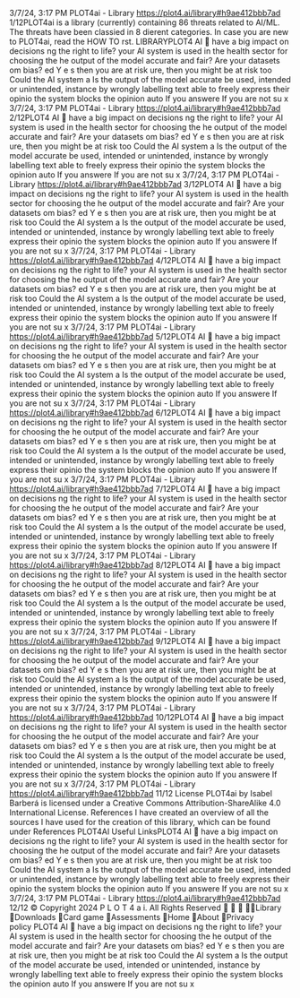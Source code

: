 3/7/24, 3:17 PM PLOT4ai - Library
https://plot4.ai/library#h9ae412bbb7ad 1/12PLOT4ai is a library (currently) containing 86 threats related to
AI/ML. The threats have been classi ed in 8 di erent categories.
In case you are new to PLOT4ai, read the HOW TO  rst.
LIBRARYPLOT4
AI 
have a big impact on decisions
 ng the right to life?
your AI system is used in the health sector for choosing the
 he output of the model accurate and fair? Are your datasets
 om bias?
ed Y e s then you are at risk
 ure, then you might be at risk too
Could the AI system a 
Is the output of the model accurate
be used, intended or unintended,
instance by wrongly labelling text 
able to freely express their opinio
the system blocks the opinion auto
If you answere
If you are not su
x
3/7/24, 3:17 PM PLOT4ai - Library
https://plot4.ai/library#h9ae412bbb7ad 2/12PLOT4
AI 
have a big impact on decisions
 ng the right to life?
your AI system is used in the health sector for choosing the
 he output of the model accurate and fair? Are your datasets
 om bias?
ed Y e s then you are at risk
 ure, then you might be at risk too
Could the AI system a 
Is the output of the model accurate
be used, intended or unintended,
instance by wrongly labelling text 
able to freely express their opinio
the system blocks the opinion auto
If you answere
If you are not su
x
3/7/24, 3:17 PM PLOT4ai - Library
https://plot4.ai/library#h9ae412bbb7ad 3/12PLOT4
AI 
have a big impact on decisions
 ng the right to life?
your AI system is used in the health sector for choosing the
 he output of the model accurate and fair? Are your datasets
 om bias?
ed Y e s then you are at risk
 ure, then you might be at risk too
Could the AI system a 
Is the output of the model accurate
be used, intended or unintended,
instance by wrongly labelling text 
able to freely express their opinio
the system blocks the opinion auto
If you answere
If you are not su
x
3/7/24, 3:17 PM PLOT4ai - Library
https://plot4.ai/library#h9ae412bbb7ad 4/12PLOT4
AI 
have a big impact on decisions
 ng the right to life?
your AI system is used in the health sector for choosing the
 he output of the model accurate and fair? Are your datasets
 om bias?
ed Y e s then you are at risk
 ure, then you might be at risk too
Could the AI system a 
Is the output of the model accurate
be used, intended or unintended,
instance by wrongly labelling text 
able to freely express their opinio
the system blocks the opinion auto
If you answere
If you are not su
x
3/7/24, 3:17 PM PLOT4ai - Library
https://plot4.ai/library#h9ae412bbb7ad 5/12PLOT4
AI 
have a big impact on decisions
 ng the right to life?
your AI system is used in the health sector for choosing the
 he output of the model accurate and fair? Are your datasets
 om bias?
ed Y e s then you are at risk
 ure, then you might be at risk too
Could the AI system a 
Is the output of the model accurate
be used, intended or unintended,
instance by wrongly labelling text 
able to freely express their opinio
the system blocks the opinion auto
If you answere
If you are not su
x
3/7/24, 3:17 PM PLOT4ai - Library
https://plot4.ai/library#h9ae412bbb7ad 6/12PLOT4
AI 
have a big impact on decisions
 ng the right to life?
your AI system is used in the health sector for choosing the
 he output of the model accurate and fair? Are your datasets
 om bias?
ed Y e s then you are at risk
 ure, then you might be at risk too
Could the AI system a 
Is the output of the model accurate
be used, intended or unintended,
instance by wrongly labelling text 
able to freely express their opinio
the system blocks the opinion auto
If you answere
If you are not su
x
3/7/24, 3:17 PM PLOT4ai - Library
https://plot4.ai/library#h9ae412bbb7ad 7/12PLOT4
AI 
have a big impact on decisions
 ng the right to life?
your AI system is used in the health sector for choosing the
 he output of the model accurate and fair? Are your datasets
 om bias?
ed Y e s then you are at risk
 ure, then you might be at risk too
Could the AI system a 
Is the output of the model accurate
be used, intended or unintended,
instance by wrongly labelling text 
able to freely express their opinio
the system blocks the opinion auto
If you answere
If you are not su
x
3/7/24, 3:17 PM PLOT4ai - Library
https://plot4.ai/library#h9ae412bbb7ad 8/12PLOT4
AI 
have a big impact on decisions
 ng the right to life?
your AI system is used in the health sector for choosing the
 he output of the model accurate and fair? Are your datasets
 om bias?
ed Y e s then you are at risk
 ure, then you might be at risk too
Could the AI system a 
Is the output of the model accurate
be used, intended or unintended,
instance by wrongly labelling text 
able to freely express their opinio
the system blocks the opinion auto
If you answere
If you are not su
x
3/7/24, 3:17 PM PLOT4ai - Library
https://plot4.ai/library#h9ae412bbb7ad 9/12PLOT4
AI 
have a big impact on decisions
 ng the right to life?
your AI system is used in the health sector for choosing the
 he output of the model accurate and fair? Are your datasets
 om bias?
ed Y e s then you are at risk
 ure, then you might be at risk too
Could the AI system a 
Is the output of the model accurate
be used, intended or unintended,
instance by wrongly labelling text 
able to freely express their opinio
the system blocks the opinion auto
If you answere
If you are not su
x
3/7/24, 3:17 PM PLOT4ai - Library
https://plot4.ai/library#h9ae412bbb7ad 10/12PLOT4
AI 
have a big impact on decisions
 ng the right to life?
your AI system is used in the health sector for choosing the
 he output of the model accurate and fair? Are your datasets
 om bias?
ed Y e s then you are at risk
 ure, then you might be at risk too
Could the AI system a 
Is the output of the model accurate
be used, intended or unintended,
instance by wrongly labelling text 
able to freely express their opinio
the system blocks the opinion auto
If you answere
If you are not su
x
3/7/24, 3:17 PM PLOT4ai - Library
https://plot4.ai/library#h9ae412bbb7ad 11/12
License
PLOT4ai by Isabel Barberá is licensed under a Creative Commons
Attribution-ShareAlike 4.0 International License.
References
I have created an overview of all the sources I have used for the
creation of this library, which can be found under References
PLOT4AI
Useful LinksPLOT4
AI 
have a big impact on decisions
 ng the right to life?
your AI system is used in the health sector for choosing the
 he output of the model accurate and fair? Are your datasets
 om bias?
ed Y e s then you are at risk
 ure, then you might be at risk too
Could the AI system a 
Is the output of the model accurate
be used, intended or unintended,
instance by wrongly labelling text 
able to freely express their opinio
the system blocks the opinion auto
If you answere
If you are not su
x
3/7/24, 3:17 PM PLOT4ai - Library
https://plot4.ai/library#h9ae412bbb7ad 12/12
© Copyright 2024 P L O T 4 a i. All Rights Reserved
   Library
Downloads
Card game
Assessments
Home
About
Privacy policy PLOT4
AI 
have a big impact on decisions
 ng the right to life?
your AI system is used in the health sector for choosing the
 he output of the model accurate and fair? Are your datasets
 om bias?
ed Y e s then you are at risk
 ure, then you might be at risk too
Could the AI system a 
Is the output of the model accurate
be used, intended or unintended,
instance by wrongly labelling text 
able to freely express their opinio
the system blocks the opinion auto
If you answere
If you are not su
x
